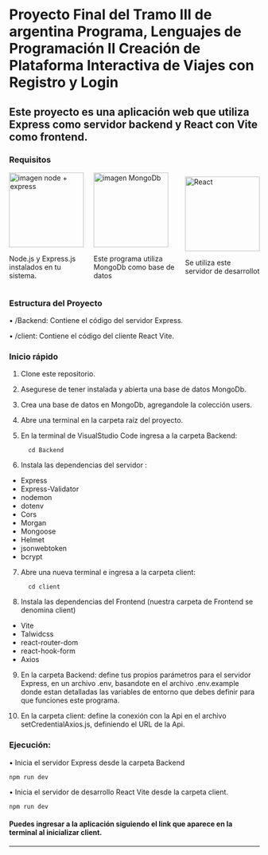 # Proyecto Final del Tramo III de argentina Programa, Lenguajes de Programación II Creación de Plataforma Interactiva de Viajes con Registro y Login

## Este proyecto es una aplicación web que utiliza Express como servidor backend y React con Vite como frontend.

### Requisitos
<div style="display: flex; justify-content: space-between; align-items: center;">
 <div style="margin-right: 20px;"><img src="https://res.cloudinary.com/practicaldev/image/fetch/s--KkScstnJ--/c_imagga_scale,f_auto,fl_progressive,h_420,q_auto,w_1000/https://dev-to-uploads.s3.amazonaws.com/uploads/articles/zojuy79lo3fn3qdt7g6p.png" alt="imagen node + express" width="150"/> <p>

Node.js y Express.js instalados en tu sistema.</p></div>
<div style="margin-right: 20px;">
<img src="https://miro.medium.com/v2/resize:fit:512/1*doAg1_fMQKWFoub-6gwUiQ.png" alt="imagen MongoDb" width="150"/><p>Este programa utiliza MongoDb como base de datos </p></div>

<div>
<img src="https://camo.githubusercontent.com/61e102d7c605ff91efedb9d7e47c1c4a07cef59d3e1da202fd74f4772122ca4e/68747470733a2f2f766974656a732e6465762f6c6f676f2e737667" alt="React" width="150"/><p>Se utiliza este servidor de desarrollot</p></div>
</div>


### Estructura del Proyecto
•	/Backend: Contiene el código del servidor Express.

•	/client: Contiene el código del cliente React Vite.


### Inicio rápido

1. Clone este repositorio.

2. Asegurese de tener instalada y abierta una base de datos MongoDb.

3. Crea una base de datos en MongoDb, agregandole la colección users. 

4. Abre una terminal en la carpeta raíz del proyecto.

5. En la terminal de VisualStudio Code ingresa a la carpeta Backend:
       
         cd Backend


6.	Instala las dependencias del servidor :
- Express
- Express-Validator
- nodemon
- dotenv
- Cors
- Morgan
- Mongoose
- Helmet
- jsonwebtoken
- bcrypt


7. Abre una nueva terminal e ingresa a la carpeta client:
      
         cd client
 

8.	Instala las dependencias del Frontend (nuestra carpeta de Frontend se denomina client)

- Vite
- Talwidcss
- react-router-dom
- react-hook-form
- Axios


9. En la carpeta Backend: define tus propios parámetros para el servidor Express, en un archivo .env, basandote en el archivo .env.example donde estan detalladas las variables de entorno que debes definir para que funciones este programa.

10. En la carpeta client: define la conexión con la Api en el archivo setCredentialAxios.js, definiendo el URL de la Api.


### Ejecución:
•	 Inicia el servidor Express desde la carpeta Backend

    npm run dev

•	Inicia el servidor de desarrollo React Vite desde la carpeta client.

    npm run dev



#### Puedes ingresar a la aplicación siguiendo el link que aparece en la terminal al inicializar client.



________________________________________
